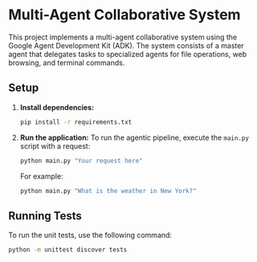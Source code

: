 # Multi-Agent Collaborative System

This project implements a multi-agent collaborative system using the Google Agent Development Kit (ADK). The system consists of a master agent that delegates tasks to specialized agents for file operations, web browsing, and terminal commands.

## Setup

1. **Install dependencies:**
   ```bash
   pip install -r requirements.txt
   ```

2. **Run the application:**
   To run the agentic pipeline, execute the `main.py` script with a request:
   ```bash
   python main.py "Your request here"
   ```
   For example:
   ```bash
   python main.py "What is the weather in New York?"
   ```

## Running Tests

To run the unit tests, use the following command:
```bash
python -m unittest discover tests
```
